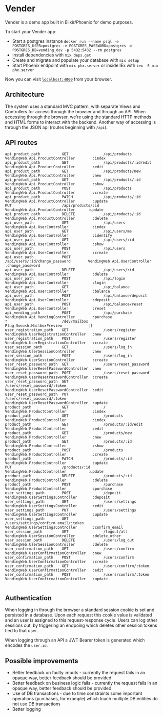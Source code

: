 # Vender

Vender is a demo app built in Elixir/Phoenix for demo purposes.

To start your Vender app:

  * Start a postgres instance `docker run --name psql -e POSTGRES_USER=postgres -e POSTGRES_PASSWORD=postgres -e POSTGRES_DB=vending_dev -p 5432:5432 --rm postgres`
  * Install dependencies with `mix deps.get`
  * Create and migrate and populate your database with `mix setup`
  * Start Phoenix endpoint with `mix phx.server` or inside IEx with `iex -S mix phx.server`

Now you can visit [`localhost:4000`](http://localhost:4000) from your browser.

## Architecture

The system uses a standard MVC pattern, with separate Views and Controllers for access through the browser and through an API.
When accessing through the browser, we're using the standard HTTP methods and HTML forms to interact with the backend.
Another way of accessing is through the JSON api (routes beginning with `/api`).

## API routes

```
api_product_path          GET                /api/products                         VendingWeb.Api.ProductController        :index
api_product_path          GET                /api/products/:id/edit                VendingWeb.Api.ProductController        :edit
api_product_path          GET                /api/products/new                     VendingWeb.Api.ProductController        :new
api_product_path          GET                /api/products/:id                     VendingWeb.Api.ProductController        :show
api_product_path          POST               /api/products                         VendingWeb.Api.ProductController        :create
api_product_path          PATCH              /api/products/:id                     VendingWeb.Api.ProductController        :update
PUT                       /api/products/:id  VendingWeb.Api.ProductController      :update
api_product_path          DELETE             /api/products/:id                     VendingWeb.Api.ProductController        :delete
api_user_path             GET                /api/users                            VendingWeb.Api.UserController           :index
api_user_path             GET                /api/users/me                         VendingWeb.Api.UserController           :identify
api_user_path             GET                /api/users/:id                        VendingWeb.Api.UserController           :show
api_user_path             POST               /api/users                            VendingWeb.Api.UserController           :create
api_user_path             POST               /api/users/:id/change_password        VendingWeb.Api.UserController           :change_password
api_user_path             DELETE             /api/users/:id                        VendingWeb.Api.UserController           :delete
api_user_path             POST               /api/login                            VendingWeb.Api.UserController           :login
api_user_path             GET                /api/balance                          VendingWeb.Api.UserController           :balance
api_user_path             POST               /api/balance/deposit                  VendingWeb.Api.UserController           :deposit
api_user_path             POST               /api/balance/reset                    VendingWeb.Api.UserController           :reset
api_vending_path          POST               /api/purchase                         VendingWeb.Api.VendingController        :purchase
*                         /dev/mailbox       Plug.Swoosh.MailboxPreview            []
user_registration_path    GET                /users/register                       VendingWeb.UserRegistrationController   :new
user_registration_path    POST               /users/register                       VendingWeb.UserRegistrationController   :create
user_session_path         GET                /users/log_in                         VendingWeb.UserSessionController        :new
user_session_path         POST               /users/log_in                         VendingWeb.UserSessionController        :create
user_reset_password_path  GET                /users/reset_password                 VendingWeb.UserResetPasswordController  :new
user_reset_password_path  POST               /users/reset_password                 VendingWeb.UserResetPasswordController  :create
user_reset_password_path  GET                /users/reset_password/:token          VendingWeb.UserResetPasswordController  :edit
user_reset_password_path  PUT                /users/reset_password/:token          VendingWeb.UserResetPasswordController  :update
product_path              GET                /                                     VendingWeb.ProductController            :index
product_path              GET                /products                             VendingWeb.ProductController            :index
product_path              GET                /products/:id/edit                    VendingWeb.ProductController            :edit
product_path              GET                /products/new                         VendingWeb.ProductController            :new
product_path              GET                /products/:id                         VendingWeb.ProductController            :show
product_path              POST               /products                             VendingWeb.ProductController            :create
product_path              PATCH              /products/:id                         VendingWeb.ProductController            :update
PUT                       /products/:id      VendingWeb.ProductController          :update
product_path              DELETE             /products/:id                         VendingWeb.ProductController            :delete
product_path              POST               /purchase                             VendingWeb.ProductController            :purchase
user_settings_path        POST               /deposit                              VendingWeb.UserSettingsController       :deposit
user_settings_path        GET                /users/settings                       VendingWeb.UserSettingsController       :edit
user_settings_path        PUT                /users/settings                       VendingWeb.UserSettingsController       :update
user_settings_path        GET                /users/settings/confirm_email/:token  VendingWeb.UserSettingsController       :confirm_email
user_session_path         GET                /logout/all                           VendingWeb.UserSessionController        :delete_other
user_session_path         DELETE             /users/log_out                        VendingWeb.UserSessionController        :delete
user_confirmation_path    GET                /users/confirm                        VendingWeb.UserConfirmationController   :new
user_confirmation_path    POST               /users/confirm                        VendingWeb.UserConfirmationController   :create
user_confirmation_path    GET                /users/confirm/:token                 VendingWeb.UserConfirmationController   :edit
user_confirmation_path    POST               /users/confirm/:token                 VendingWeb.UserConfirmationController   :update


```

## Authentication

When logging in through the browser a standard session cookie is set and persisted in a database.
Upon each request this cookie value is validated and an user is assigned to this request-response cycle.
Users can log other sessions out, by triggering an endpoing which deletes other session tokens tied to that user.

When logging through an API a JWT Bearer token is generated which encodes the `user.id`.

## Possible improvements

* Better feedback on faulty imputs - currently the request fails in an opaque way, better feedback should be provided
* Better feedback on business logic fails - currently the request fails in an opaque way, better feedback should be provided
* Use of DB transactions - due to time constraints some important operations (purchases, for example) which touch multiple DB entities do not use DB transactions
* Better logging

